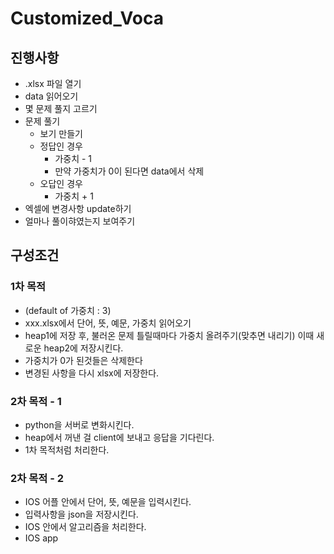 # Customized_Voca

## 진행사항

- .xlsx 파일 열기
- data 읽어오기
- 몇 문제 풀지 고르기
- 문제 풀기
	- 보기 만들기
	- 정답인 경우
		- 가중치 - 1
		- 만약 가중치가 0이 된다면 data에서 삭제
	- 오답인 경우
		- 가중치 + 1
- 엑셀에 변경사항 update하기
- 얼마나 풀이햐였는지 보여주기


## 구성조건

### 1차 목적
- (default of 가중치 : 3)
- xxx.xlsx에서 단어, 뜻, 예문, 가중치 읽어오기  
- heap1에 저장 후, 불러온 문제 틀릴때마다 가중치 올려주기(맞추면 내리기) 이때 새로운 heap2에 저장시킨다.
- 가중치가 0가 된것들은 삭제한다
- 변경된 사항을 다시 xlsx에 저장한다.

### 2차 목적 - 1
- python을 서버로 변화시킨다.
- heap에서 꺼낸 걸 client에 보내고 응답을 기다린다.
- 1차 목적처럼 처리한다.

### 2차 목적 - 2
- IOS 어플 안에서 단어, 뜻, 예문을 입력시킨다.
- 입력사항을 json을 저장시킨다.
- IOS 안에서 알고리즘을 처리한다.
- IOS app 
